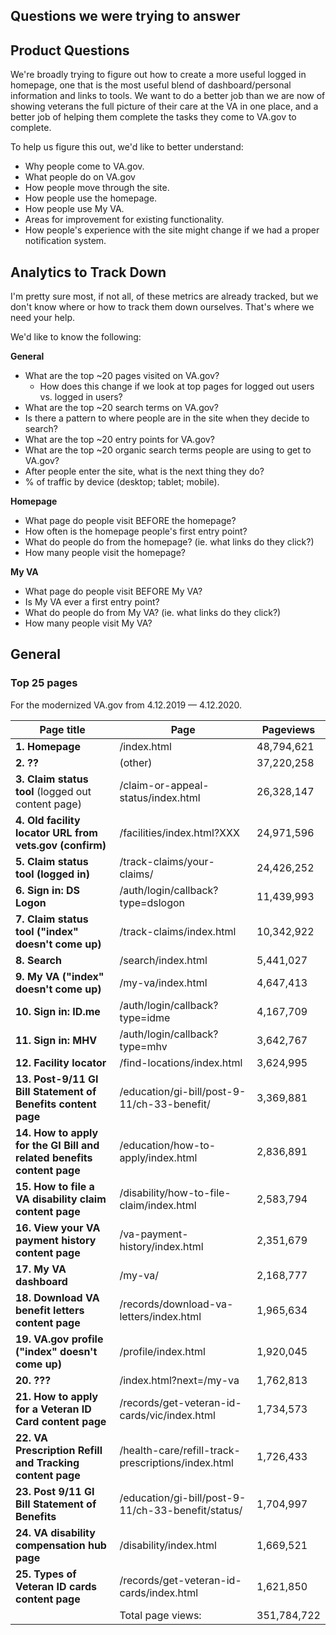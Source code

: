 ## Questions we were trying to answer

## Product Questions

We're broadly trying to figure out how to create a more useful logged in homepage, one that is the most useful blend of dashboard/personal information and links to tools. We want to do a better job than we are now of showing veterans the full picture of their care at the VA in one place, and a better job of helping them complete the tasks they come to VA.gov to complete.

To help us figure this out, we'd like to better understand:

- Why people come to VA.gov.
- What people do on VA.gov
- How people move through the site.
- How people use the homepage.
- How people use My VA.
- Areas for improvement for existing functionality.
- How people's experience with the site might change if we had a proper notification system.

## Analytics to Track Down

I'm pretty sure most, if not all, of these metrics are already tracked, but we don't know where or how to track them down ourselves. That's where we need your help.

We'd like to know the following:

**General**

- What are the top ~20  pages visited on VA.gov?
  - How does this change if we look at top pages for logged out users vs. logged in users?
- What are the top ~20 search terms on VA.gov? 
- Is there a pattern to where people are in the site when they decide to search?
- What are the top ~20 entry points for VA.gov?
- What are the top ~20 organic search terms people are using to get to VA.gov?
- After people enter the site, what is the next thing they do?
- % of traffic by device (desktop; tablet; mobile).

**Homepage**

- What page do people visit BEFORE the homepage?
- How often is the homepage people's first entry point?
- What do people do from the homepage? (ie. what links do they click?)
- How many people visit the homepage?

**My VA**

- What page do people visit BEFORE My VA?
- Is My VA ever a first entry point?
- What do people do from My VA? (ie. what links do they click?)
- How many people visit My VA? 


## General

### Top 25 pages 

For the modernized VA.gov from 4.12.2019 — 4.12.2020.

| Page title | Page| Pageviews |
|-----|------|------|
| **1. Homepage** | /index\.html | 48,794,621  |
| **2. ??**  | \(other\) | 37,220,258  |
| **3. Claim status tool** (logged out content page) | /claim\-or\-appeal\-status/index\.html | 26,328,147  |
| **4. Old facility locator URL from vets.gov (confirm)**| /facilities/index\.html?XXX | 24,971,596  |
| **5. Claim status tool (logged in)**| /track\-claims/your\-claims/| 24,426,252  |
| **6. Sign in: DS Logon**| /auth/login/callback?type=dslogon  | 11,439,993  |
| **7. Claim status tool ("index" doesn't come up)**| /track\-claims/index\.html | 10,342,922  |
| **8. Search** | /search/index\.html | 5,441,027   |
| **9. My VA ("index"  doesn't come up)** | /my\-va/index\.html| 4,647,413   |
| **10. Sign in: ID.me** | /auth/login/callback?type=idme | 4,167,709   |
| **11. Sign in: MHV**| /auth/login/callback?type=mhv| 3,642,767   |
| **12. Facility locator**| /find\-locations/index\.html| 3,624,995   |
| **13. Post-9/11 GI Bill Statement of Benefits content page**| /education/gi\-bill/post\-9\-11/ch\-33\-benefit/| 3,369,881|
| **14. How to apply for the GI Bill and related benefits content page**| /education/how\-to\-apply/index\.html| 2,836,891 |
| **15. How to file a VA disability claim content page** | /disability/how\-to\-file\-claim/index\.html| 2,583,794   |
| **16. View your VA payment history content page** | /va\-payment\-history/index\.html  | 2,351,679   |
| **17. My VA dashboard**| /my\-va/| 2,168,777|
| **18. Download VA benefit letters content page** | /records/download\-va\-letters/index\.html| 1,965,634   |
| **19. VA.gov profile ("index"  doesn't come up)** | /profile/index\.html | 1,920,045   |
| **20. ???** | /index\.html?next=/my\-va | 1,762,813   |
| **21. How to apply for a Veteran ID Card content page**| /records/get\-veteran\-id\-cards/vic/index\.html | 1,734,573   |
| **22. VA Prescription Refill and Tracking content page**| /health\-care/refill\-track\-prescriptions/index\.html  | 1,726,433   |
| **23. Post 9/11 GI Bill Statement of Benefits**| /education/gi\-bill/post\-9\-11/ch\-33\-benefit/status/ | 1,704,997  |
| **24. VA disability compensation hub page** | /disability/index\.html| 1,669,521   |
| **25. Types of Veteran ID cards content page** | /records/get\-veteran\-id\-cards/index\.html| 1,621,850   |
|   | Total page views: | 351,784,722 |

